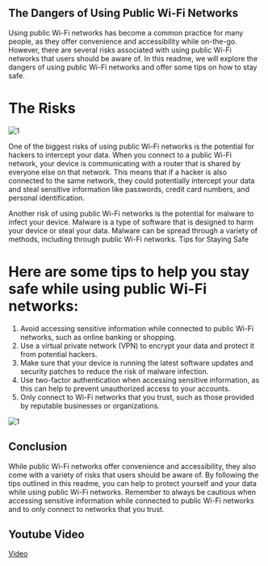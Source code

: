 ## The Dangers of Using Public Wi-Fi Networks

Using public Wi-Fi networks has become a common practice for many people, as they offer convenience and accessibility while on-the-go. However, there are several risks associated with using public Wi-Fi networks that users should be aware of. In this readme, we will explore the dangers of using public Wi-Fi networks and offer some tips on how to stay safe.
# The Risks
![1](https://www.europol.europa.eu/sites/default/files/images/editor/public-wifi-1150-px-03.jpg)

One of the biggest risks of using public Wi-Fi networks is the potential for hackers to intercept your data. When you connect to a public Wi-Fi network, your device is communicating with a router that is shared by everyone else on that network. This means that if a hacker is also connected to the same network, they could potentially intercept your data and steal sensitive information like passwords, credit card numbers, and personal identification.

Another risk of using public Wi-Fi networks is the potential for malware to infect your device. Malware is a type of software that is designed to harm your device or steal your data. Malware can be spread through a variety of methods, including through public Wi-Fi networks.
Tips for Staying Safe

# Here are some tips to help you stay safe while using public Wi-Fi networks:

 1.   Avoid accessing sensitive information while connected to public Wi-Fi networks, such as online banking or shopping.
 2.   Use a virtual private network (VPN) to encrypt your data and protect it from potential hackers.
 3.   Make sure that your device is running the latest software updates and security patches to reduce the risk of malware infection.
 4.   Use two-factor authentication when accessing sensitive information, as this can help to prevent unauthorized access to your accounts.
 5.   Only connect to Wi-Fi networks that you trust, such as those provided by reputable businesses or organizations.

![1](https://media.geeksforgeeks.org/wp-content/uploads/20220211142620/preventionpublicwifi.png)

## Conclusion

While public Wi-Fi networks offer convenience and accessibility, they also come with a variety of risks that users should be aware of. By following the tips outlined in this readme, you can help to protect yourself and your data while using public Wi-Fi networks. Remember to always be cautious when accessing sensitive information while connected to public Wi-Fi networks and to only connect to networks that you trust.

## Youtube Video
[Video](https://youtu.be/urQgX-yckJg)
